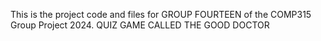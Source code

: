 This is the project code and files for GROUP FOURTEEN of the COMP315 Group Project 2024.
QUIZ GAME CALLED THE GOOD DOCTOR

